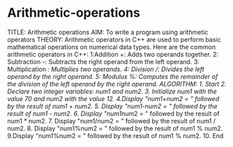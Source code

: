 # Arithmetic-operations
TITLE: Arithmetic operations
AIM: To write a program using arithmetic operators 
THEORY: Arithmetic operators in C++ are used to perform basic mathematical operations on numerical data types. Here are the common arithmetic operators in C++:
        1:Addition +: Adds two operands together.
        2: Subtraction -: Subtracts the right operand from the left operand.
        3: Multiplication *: Multiplies two operands.
        4: Division /: Divides the left operand by the right operand.
        5: Modulus %: Computes the remainder of the division of the left operand by the right operand.
ALGORITHM: 1. Start
           2. Declare two integer variables: num1 and num2.
           3. Initialize num1 with the value 70 and num2 with the value 12.
           4.Display "num1+num2 = " followed by the result of num1 + num2.
           5. Display "num1-num2 = " followed by the result of num1 - num2.
           6. Display "num1*num2 = " followed by the result of num1 * num2.
           7. Display "num1/num2 = " followed by the result of num1 / num2.
           8. Display "num1%num2 = " followed by the result of num1 % num2.
           9.Display "num1%num2 = " followed by the result of num1 % num2.
           10. End        







        

